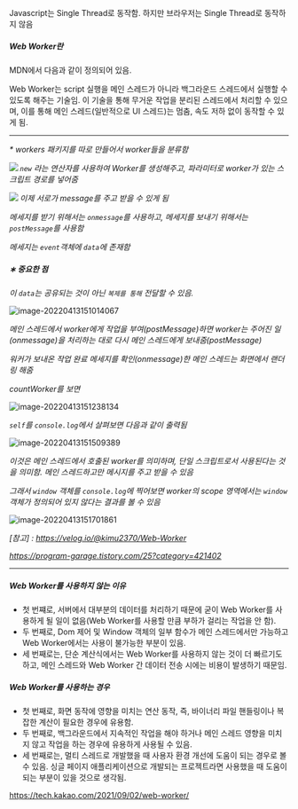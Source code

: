 Javascript는 Single Thread로 동작함. 하지만 브라우저는 Single Thread로 동작하지 않음

##### Web Worker란

MDN에서 다음과 같이 정의되어 있음.

Web Worker는 script 실행을 메인 스레드가 아니라 백그라운드 스레드에서 실행할 수 있도록 해주는 기술임. 이 기술을 통해 무거운 작업을 분리된 스레드에서 처리할 수 있으며, 이를 통해 메인 스레드(일반적으로  UI 스레드)는 멈춤, 속도 저하 없이 동작할 수 있게 됨.

----

<i>* workers 패키지를 따로 만들어서 worker들을 분류함</i>

<img src="C:\Users\SANDSLab\AppData\Roaming\Typora\typora-user-images\image-20220413145320123.png" align="left">

<i>`new` 라는 연산자를 사용하여 Worker를 생성해주고, 파라미터로 worker가 있는 스크립트 경로를 넣어줌</i>

<img src="C:\Users\SANDSLab\AppData\Roaming\Typora\typora-user-images\image-20220413145811262.png" align="left">

<i>이제 서로가 message를 주고 받을 수 있게 됨</i>

<i>메세지를 받기 위해서는 `onmessage`를 사용하고, 메세지를 보내기 위해서는 `postMessage`를 사용함</i>

<i>메세지는 `event`객체에 `data`에 존재함</i>

##### <i>∗ 중요한 점</i>

<i>이 `data`는 공유되는 것이 아닌 `복제를 통해` 전달할 수 있음.</i>

![image-20220413151014067](C:\Users\SANDSLab\AppData\Roaming\Typora\typora-user-images\image-20220413145320123.png)

<i>메인 스레드에서 worker에게 작업을 부여(postMessage)하면 worker는 주어진 일(onmessage)을 처리하는 대로 다시 메인 스레드에게 보내줌(postMessage)</i>

<i>워커가 보내온 작업 완료 메세지를 확인(onmessage)한 메인 스레드는 화면에서 랜더링 해줌</i>

<i>countWorker를 보면</i>

![image-20220413151238134](C:\Users\SANDSLab\AppData\Roaming\Typora\typora-user-images\image-20220413151238134.png)

<i>`self`를 `console.log`에서 살펴보면 다음과 같이 출력됨</i>

![image-20220413151509389](C:\Users\SANDSLab\AppData\Roaming\Typora\typora-user-images\image-20220413151509389.png)

<i>이것은 메인 스레드에서 호출된 worker를 의미하며, 단일 스크립트로서 사용된다는 것을 의미함. 메인 스레드하고만 메시지를 주고 받을 수 있음</i>

<i>그래서 `window` 객체를 `console.log`에 찍어보면 worker의 scope 영역에서는 `window` 객체가 정의되어 있지 않다는 결과를 볼 수 있음</i>

![image-20220413151701861](C:\Users\SANDSLab\AppData\Roaming\Typora\typora-user-images\image-20220413151701861.png)

<i>[참고] : https://velog.io/@kimu2370/Web-Worker</i>

<i>https://program-garage.tistory.com/25?category=421402</i>

-----

##### Web Worker를 사용하지 않는 이유

- 첫 번쨰로, 서버에서 대부분의 데이터를 처리하기 때문에 굳이 Web Worker를 사용하게 될 일이 없음(Web Worker를 사용할 만큼 부하가 걸리는 작업을 안 함).
- 두 번째로, Dom 제어 및 Window 객체의 일부 함수가 메인 스레드에서만 가능하고 Web Worker에서는 사용이 불가능한 부분이 있음.
- 세 번째로는, 단순 계산식에서는 Web Worker를 사용하지 않는 것이 더 빠르기도 하고, 메인 스레드와 Web Worker 간 데이터 전송 시에는 비용이 발생하기 때문임.

##### Web Worker를 사용하는 경우

- 첫 번째로, 화면 동작에 영향을 미치는 연산 동작, 즉, 바이너리 파일 핸들링이나 복잡한 계산이 필요한 경우에 유용함.
- 두 번째로, 백그라운드에서 지속적인 작업을 해야 하거나 메인 스레드 영향을 미치지 않고 작업을 하는 경우에 유용하게 사용될 수 있음.
- 세 번째로는, 멀티 스레드로 개발했을 때 사용자 환경 개선에 도움이 되는 경우로 볼 수 있음. 싱글 페이지 애플리케이션으로 개발되는 프로젝트라면 사용했을 때 도움이 되는 부분이 있을 것으로 생각됨.

https://tech.kakao.com/2021/09/02/web-worker/

